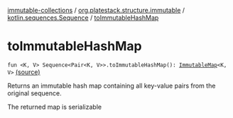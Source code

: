 [immutable-collections](../../index.md) / [org.platestack.structure.immutable](../index.md) / [kotlin.sequences.Sequence](index.md) / [toImmutableHashMap](.)

# toImmutableHashMap

`fun <K, V> Sequence<Pair<K, V>>.toImmutableHashMap(): `[`ImmutableMap`](../-immutable-map.md)`<K, V>` [(source)](https://github.com/PlateStack/immutable-collections/blob/v0.1.0-alpha/src/main/kotlin/org/platestack/structure/immutable/ImmutableMaps.kt#L189)

Returns an immutable hash map containing all key-value pairs from the original sequence.

The returned map is serializable

